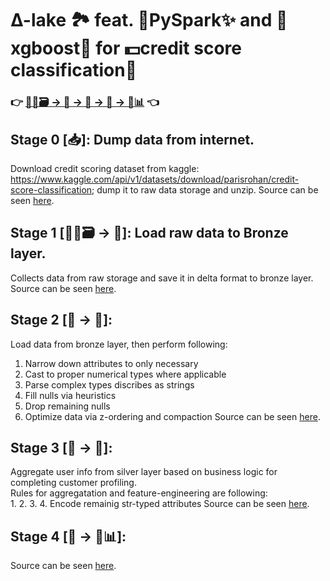 # ∆-lake 🏞️ feat. 🐍PySpark✨ and 🌴xgboost🌳 for 💵credit score classification🧮<br>
### 👉 [💾🌐🗃️ → 🥉 → 🥈 → 🥇 → 🤖📊](run_pipe.sh) 👈

## Stage 0 [📥]: Dump data from internet. <br>
Download credit scoring dataset from kaggle: https://www.kaggle.com/api/v1/datasets/download/parisrohan/credit-score-classification; dump it to raw data storage and unzip. Source can be seen [here](./src/stage_0.sh).<br>
## Stage 1 [💾🌐🗃️ → 🥉]: Load raw data to Bronze layer. <br>
Collects data from raw storage and save it in delta format to bronze layer. Source can be seen [here](./src/stage_1.py).<br>
## Stage 2 [🥉 → 🥈]: <br>
Load data from bronze layer, then perform following: <br>
1. Narrow down attributes to only necessary
2. Cast to proper numerical types where applicable
3. Parse complex types discribes as strings
4. Fill nulls via heuristics
5. Drop remaining nulls
6. Optimize data via z-ordering and compaction
Source can be seen [here](./src/stage_2.py).<br>
## Stage 3 [🥈 → 🥇]: <br>
Aggregate user info from silver layer based on business logic for completing customer profiling. <br>
Rules for aggregatation and feature-engineering are following: <br>
1. 
2. 
3. 
4. Encode remainig str-typed attributes
Source can be seen [here](./src/stage_3.py).<br>
## Stage 4 [🥇 → 🤖📊]: <br>
Source can be seen [here](./src/stage_4.py).<br>